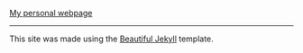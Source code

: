 [My personal webpage](http://epwalsh.com)

----

This site was made using the [Beautiful Jekyll](http://deanattali.com/beautiful-jekyll) template.
